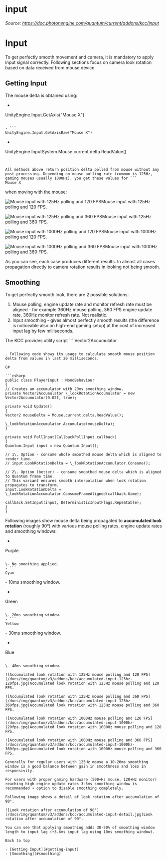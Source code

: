 # input

_Source: https://doc.photonengine.com/quantum/current/addons/kcc/input_

# Input

To get perfectly smooth movement and camera, it is mandatory to apply input signal correctly. Following sections focus on camera look rotation based on data received from mouse device.

## Getting Input

The mouse delta is obtained using:

- ```
UnityEngine.Input.GetAxis("Mouse X")
```

- ```
UnityEngine.Input.GetAxisRaw("Mouse X")
```

- ```
UnityEngine.InputSystem.Mouse.current.delta.ReadValue()
```


All methods above return position delta polled from mouse without any post-processing. Depending on mouse polling rate (common is 125Hz, gaming mouses usually 1000Hz), you get these values for ```
Mouse X
```

when moving with the mouse:

![Mouse input with 125Hz polling and 120 FPS](/docs/img/quantum/v3/addons/kcc/input-smoothing-125hz-120fps.jpg)Mouse input with 125Hz polling and 120 FPS.

![Mouse input with 125Hz polling and 360 FPS](/docs/img/quantum/v3/addons/kcc/input-smoothing-125hz-360fps.jpg)Mouse input with 125Hz polling and 360 FPS.

![Mouse input with 1000Hz polling and 120 FPS](/docs/img/quantum/v3/addons/kcc/input-smoothing-1000hz-120fps.jpg)Mouse input with 1000Hz polling and 120 FPS.

![Mouse input with 1000Hz polling and 360 FPS](/docs/img/quantum/v3/addons/kcc/input-smoothing-1000hz-360fps.jpg)Mouse input with 1000Hz polling and 360 FPS.

As you can see, each case produces different results. In almost all cases propagation directly to camera rotation results in looking not being smooth.

## Smoothing

To get perfectly smooth look, there are 2 possible solutions:

1. Mouse polling, engine update rate and monitor refresh rate must be aligned - for example 360Hz mouse polling, 360 FPS engine update rate, 360Hz monitor refresh rate. Not realistic.
2. Input smoothing - gives almost perfectly smooth results (the difference is noticeable also on high-end gaming setup) at the cost of increased input lag by few milliseconds.

The KCC provides utility script ```
Vector2Accumulator
```

. Following code shows its usage to calculate smooth mouse position delta from values in last 20 milliseconds.

C#

```csharp
public class PlayerInput : MonoBehaviour
{
// Creates an accumulator with 20ms smoothing window.
private Vector2Accumulator \_lookRotationAccumulator = new Vector2Accumulator(0.02f, true);

private void Update()
{
Vector2 mouseDelta = Mouse.current.delta.ReadValue();

\_lookRotationAccumulator.Accumulate(mouseDelta);
}

private void PollInput(CallbackPollInput callback)
{
Quantum.Input input = new Quantum.Input();

// 1\. Option - consume whole smoothed mouse delta which is aligned to render time.
// input.LookRotationDelta = \_lookRotationAccumulator.Consume();

// 2\. Option (better) - consume smoothed mouse delta which is aligned to Quantum frame time.
// This variant ensures smooth interpolation when look rotation propagates to transform.
input.LookRotationDelta = \_lookRotationAccumulator.ConsumeFrameAligned(callback.Game);

callback.SetInput(input, DeterministicInputFlags.Repeatable);
}
}

```

Following images show mouse delta being propagated to **accumulated look rotation** (roughly 90°) with various mouse polling rates, engine update rates and smoothing windows:

- ```
Purple
```

\- No smoothing applied.
- ```
Cyan
```

\- 10ms smoothing window.
- ```
Green
```

\- 20ms smoothing window.
- ```
Yellow
```

\- 30ms smoothing window.
- ```
Blue
```

\- 40ms smoothing window.

![Accumulated look rotation with 125Hz mouse polling and 120 FPS](/docs/img/quantum/v3/addons/kcc/accumulated-input-125hz-120fps.jpg)Accumulated look rotation with 125Hz mouse polling and 120 FPS.

![Accumulated look rotation with 125Hz mouse polling and 360 FPS](/docs/img/quantum/v3/addons/kcc/accumulated-input-125hz-360fps.jpg)Accumulated look rotation with 125Hz mouse polling and 360 FPS.

![Accumulated look rotation with 1000Hz mouse polling and 120 FPS](/docs/img/quantum/v3/addons/kcc/accumulated-input-1000hz-120fps.jpg)Accumulated look rotation with 1000Hz mouse polling and 120 FPS.

![Accumulated look rotation with 1000Hz mouse polling and 360 FPS](/docs/img/quantum/v3/addons/kcc/accumulated-input-1000hz-360fps.jpg)Accumulated look rotation with 1000Hz mouse polling and 360 FPS.

Generally for regular users with 125Hz mouse a 10-20ms smoothing window is a good balance between gain in smoothness and loss in responsivity.

For users with proper gaming hardware (500+Hz mouse, 120+Hz monitor) reaching high engine update rates 3-5ms smoothing window is recommended + option to disable smoothing completely.

Following image shows a detail of look rotation after accumulation of 90°.

![Look rotation after accumulation of 90°](/docs/img/quantum/v3/addons/kcc/accumulated-input-detail.jpg)Look rotation after accumulation of 90°.

You can see that applying smoothing adds 30-50% of smoothing window length to input lag (+3.6ms input lag using 10ms smoothing window).

Back to top

- [Getting Input](#getting-input)
- [Smoothing](#smoothing)